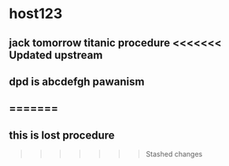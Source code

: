 # host123
jack tomorrow
titanic
procedure
<<<<<<< Updated upstream
--------------------
dpd is abcdefgh pawanism
-------------------------
=======
----------------------------------------
this is lost procedure
----------------------------------------
>>>>>>> Stashed changes
